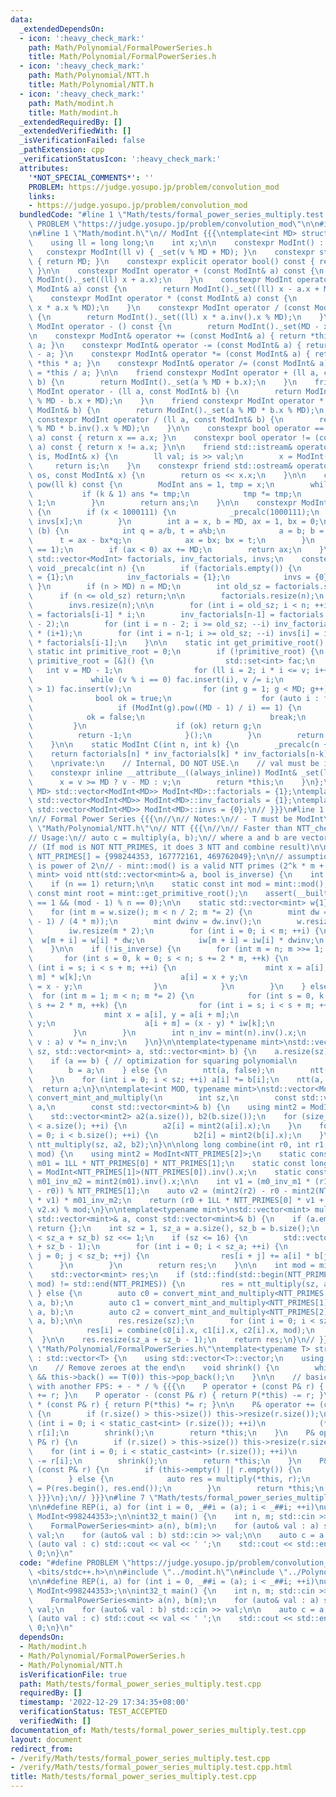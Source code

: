 ```yaml
---
data:
  _extendedDependsOn:
  - icon: ':heavy_check_mark:'
    path: Math/Polynomial/FormalPowerSeries.h
    title: Math/Polynomial/FormalPowerSeries.h
  - icon: ':heavy_check_mark:'
    path: Math/Polynomial/NTT.h
    title: Math/Polynomial/NTT.h
  - icon: ':heavy_check_mark:'
    path: Math/modint.h
    title: Math/modint.h
  _extendedRequiredBy: []
  _extendedVerifiedWith: []
  _isVerificationFailed: false
  _pathExtension: cpp
  _verificationStatusIcon: ':heavy_check_mark:'
  attributes:
    '*NOT_SPECIAL_COMMENTS*': ''
    PROBLEM: https://judge.yosupo.jp/problem/convolution_mod
    links:
    - https://judge.yosupo.jp/problem/convolution_mod
  bundledCode: "#line 1 \"Math/tests/formal_power_series_multiply.test.cpp\"\n#define\
    \ PROBLEM \"https://judge.yosupo.jp/problem/convolution_mod\"\n\n#include <bits/stdc++.h>\n\
    \n#line 1 \"Math/modint.h\"\n// ModInt {{{\ntemplate<int MD> struct ModInt {\n\
    \    using ll = long long;\n    int x;\n\n    constexpr ModInt() : x(0) {}\n \
    \   constexpr ModInt(ll v) { _set(v % MD + MD); }\n    constexpr static int mod()\
    \ { return MD; }\n    constexpr explicit operator bool() const { return x != 0;\
    \ }\n\n    constexpr ModInt operator + (const ModInt& a) const {\n        return\
    \ ModInt()._set((ll) x + a.x);\n    }\n    constexpr ModInt operator - (const\
    \ ModInt& a) const {\n        return ModInt()._set((ll) x - a.x + MD);\n    }\n\
    \    constexpr ModInt operator * (const ModInt& a) const {\n        return ModInt()._set((ll)\
    \ x * a.x % MD);\n    }\n    constexpr ModInt operator / (const ModInt& a) const\
    \ {\n        return ModInt()._set((ll) x * a.inv().x % MD);\n    }\n    constexpr\
    \ ModInt operator - () const {\n        return ModInt()._set(MD - x);\n    }\n\
    \n    constexpr ModInt& operator += (const ModInt& a) { return *this = *this +\
    \ a; }\n    constexpr ModInt& operator -= (const ModInt& a) { return *this = *this\
    \ - a; }\n    constexpr ModInt& operator *= (const ModInt& a) { return *this =\
    \ *this * a; }\n    constexpr ModInt& operator /= (const ModInt& a) { return *this\
    \ = *this / a; }\n\n    friend constexpr ModInt operator + (ll a, const ModInt&\
    \ b) {\n        return ModInt()._set(a % MD + b.x);\n    }\n    friend constexpr\
    \ ModInt operator - (ll a, const ModInt& b) {\n        return ModInt()._set(a\
    \ % MD - b.x + MD);\n    }\n    friend constexpr ModInt operator * (ll a, const\
    \ ModInt& b) {\n        return ModInt()._set(a % MD * b.x % MD);\n    }\n    friend\
    \ constexpr ModInt operator / (ll a, const ModInt& b) {\n        return ModInt()._set(a\
    \ % MD * b.inv().x % MD);\n    }\n\n    constexpr bool operator == (const ModInt&\
    \ a) const { return x == a.x; }\n    constexpr bool operator != (const ModInt&\
    \ a) const { return x != a.x; }\n\n    friend std::istream& operator >> (std::istream&\
    \ is, ModInt& x) {\n        ll val; is >> val;\n        x = ModInt(val);\n   \
    \     return is;\n    }\n    constexpr friend std::ostream& operator << (std::ostream&\
    \ os, const ModInt& x) {\n        return os << x.x;\n    }\n\n    constexpr ModInt\
    \ pow(ll k) const {\n        ModInt ans = 1, tmp = x;\n        while (k) {\n \
    \           if (k & 1) ans *= tmp;\n            tmp *= tmp;\n            k >>=\
    \ 1;\n        }\n        return ans;\n    }\n\n    constexpr ModInt inv() const\
    \ {\n        if (x < 1000111) {\n            _precalc(1000111);\n            return\
    \ invs[x];\n        }\n        int a = x, b = MD, ax = 1, bx = 0;\n        while\
    \ (b) {\n            int q = a/b, t = a%b;\n            a = b; b = t;\n      \
    \      t = ax - bx*q;\n            ax = bx; bx = t;\n        }\n        assert(a\
    \ == 1);\n        if (ax < 0) ax += MD;\n        return ax;\n    }\n\n    static\
    \ std::vector<ModInt> factorials, inv_factorials, invs;\n    constexpr static\
    \ void _precalc(int n) {\n        if (factorials.empty()) {\n            factorials\
    \ = {1};\n            inv_factorials = {1};\n            invs = {0};\n       \
    \ }\n        if (n > MD) n = MD;\n        int old_sz = factorials.size();\n  \
    \      if (n <= old_sz) return;\n\n        factorials.resize(n);\n        inv_factorials.resize(n);\n\
    \        invs.resize(n);\n\n        for (int i = old_sz; i < n; ++i) factorials[i]\
    \ = factorials[i-1] * i;\n        inv_factorials[n-1] = factorials.back().pow(MD\
    \ - 2);\n        for (int i = n - 2; i >= old_sz; --i) inv_factorials[i] = inv_factorials[i+1]\
    \ * (i+1);\n        for (int i = n-1; i >= old_sz; --i) invs[i] = inv_factorials[i]\
    \ * factorials[i-1];\n    }\n\n    static int get_primitive_root() {\n       \
    \ static int primitive_root = 0;\n        if (!primitive_root) {\n           \
    \ primitive_root = [&]() {\n                std::set<int> fac;\n             \
    \   int v = MD - 1;\n                for (ll i = 2; i * i <= v; i++)\n       \
    \             while (v % i == 0) fac.insert(i), v /= i;\n                if (v\
    \ > 1) fac.insert(v);\n                for (int g = 1; g < MD; g++) {\n      \
    \              bool ok = true;\n                    for (auto i : fac)\n     \
    \                   if (ModInt(g).pow((MD - 1) / i) == 1) {\n                \
    \            ok = false;\n                            break;\n               \
    \         }\n                    if (ok) return g;\n                }\n      \
    \          return -1;\n            }();\n        }\n        return primitive_root;\n\
    \    }\n\n    static ModInt C(int n, int k) {\n        _precalc(n + 1);\n    \
    \    return factorials[n] * inv_factorials[k] * inv_factorials[n-k];\n    }\n\
    \    \nprivate:\n    // Internal, DO NOT USE.\n    // val must be in [0, 2*MD)\n\
    \    constexpr inline __attribute__((always_inline)) ModInt& _set(ll v) {\n  \
    \      x = v >= MD ? v - MD : v;\n        return *this;\n    }\n};\ntemplate <int\
    \ MD> std::vector<ModInt<MD>> ModInt<MD>::factorials = {1};\ntemplate <int MD>\
    \ std::vector<ModInt<MD>> ModInt<MD>::inv_factorials = {1};\ntemplate <int MD>\
    \ std::vector<ModInt<MD>> ModInt<MD>::invs = {0};\n// }}}\n#line 1 \"Math/Polynomial/FormalPowerSeries.h\"\
    \n// Formal Power Series {{{\n//\n// Notes:\n// - T must be ModInt\n\n#line 1\
    \ \"Math/Polynomial/NTT.h\"\n// NTT {{{\n//\n// Faster than NTT_chemthan.h\n//\n\
    // Usage:\n// auto c = multiply(a, b);\n// where a and b are vector<ModInt<ANY_MOD>>\n\
    // (If mod is NOT NTT_PRIMES, it does 3 NTT and combine result)\n\nconstexpr int\
    \ NTT_PRIMES[] = {998244353, 167772161, 469762049};\n\n// assumptions:\n// - |a|\
    \ is power of 2\n// - mint::mod() is a valid NTT primes (2^k * m + 1)\ntemplate<typename\
    \ mint> void ntt(std::vector<mint>& a, bool is_inverse) {\n    int n = a.size();\n\
    \    if (n == 1) return;\n\n    static const int mod = mint::mod();\n    static\
    \ const mint root = mint::get_primitive_root();\n    assert(__builtin_popcount(n)\
    \ == 1 && (mod - 1) % n == 0);\n\n    static std::vector<mint> w{1}, iw{1};\n\
    \    for (int m = w.size(); m < n / 2; m *= 2) {\n        mint dw = root.pow((mod\
    \ - 1) / (4 * m));\n        mint dwinv = dw.inv();\n        w.resize(m * 2);\n\
    \        iw.resize(m * 2);\n        for (int i = 0; i < m; ++i) {\n          \
    \  w[m + i] = w[i] * dw;\n            iw[m + i] = iw[i] * dwinv;\n        }\n\
    \    }\n\n    if (!is_inverse) {\n        for (int m = n; m >>= 1; ) {\n     \
    \       for (int s = 0, k = 0; s < n; s += 2 * m, ++k) {\n                for\
    \ (int i = s; i < s + m; ++i) {\n                    mint x = a[i], y = a[i +\
    \ m] * w[k];\n                    a[i] = x + y;\n                    a[i + m]\
    \ = x - y;\n                }\n            }\n        }\n    } else {\n      \
    \  for (int m = 1; m < n; m *= 2) {\n            for (int s = 0, k = 0; s < n;\
    \ s += 2 * m, ++k) {\n                for (int i = s; i < s + m; ++i) {\n    \
    \                mint x = a[i], y = a[i + m];\n                    a[i] = x +\
    \ y;\n                    a[i + m] = (x - y) * iw[k];\n                }\n   \
    \         }\n        }\n        int n_inv = mint(n).inv().x;\n        for (auto&\
    \ v : a) v *= n_inv;\n    }\n}\n\ntemplate<typename mint>\nstd::vector<mint> ntt_multiply(int\
    \ sz, std::vector<mint> a, std::vector<mint> b) {\n    a.resize(sz);\n    b.resize(sz);\n\
    \    if (a == b) { // optimization for squaring polynomial\n        ntt(a, false);\n\
    \        b = a;\n    } else {\n        ntt(a, false);\n        ntt(b, false);\n\
    \    }\n    for (int i = 0; i < sz; ++i) a[i] *= b[i];\n    ntt(a, true);\n  \
    \  return a;\n}\n\ntemplate<int MOD, typename mint>\nstd::vector<ModInt<MOD>>\
    \ convert_mint_and_multiply(\n        int sz,\n        const std::vector<mint>&\
    \ a,\n        const std::vector<mint>& b) {\n    using mint2 = ModInt<MOD>;\n\n\
    \    std::vector<mint2> a2(a.size()), b2(b.size());\n    for (size_t i = 0; i\
    \ < a.size(); ++i) {\n        a2[i] = mint2(a[i].x);\n    }\n    for (size_t i\
    \ = 0; i < b.size(); ++i) {\n        b2[i] = mint2(b[i].x);\n    }\n    return\
    \ ntt_multiply(sz, a2, b2);\n}\n\nlong long combine(int r0, int r1, int r2, int\
    \ mod) {\n    using mint2 = ModInt<NTT_PRIMES[2]>;\n    static const long long\
    \ m01 = 1LL * NTT_PRIMES[0] * NTT_PRIMES[1];\n    static const long long m0_inv_m1\
    \ = ModInt<NTT_PRIMES[1]>(NTT_PRIMES[0]).inv().x;\n    static const long long\
    \ m01_inv_m2 = mint2(m01).inv().x;\n\n    int v1 = (m0_inv_m1 * (r1 + NTT_PRIMES[1]\
    \ - r0)) % NTT_PRIMES[1];\n    auto v2 = (mint2(r2) - r0 - mint2(NTT_PRIMES[0])\
    \ * v1) * m01_inv_m2;\n    return (r0 + 1LL * NTT_PRIMES[0] * v1 + m01 % mod *\
    \ v2.x) % mod;\n}\n\ntemplate<typename mint>\nstd::vector<mint> multiply(const\
    \ std::vector<mint>& a, const std::vector<mint>& b) {\n    if (a.empty() || b.empty())\
    \ return {};\n    int sz = 1, sz_a = a.size(), sz_b = b.size();\n    while (sz\
    \ < sz_a + sz_b) sz <<= 1;\n    if (sz <= 16) {\n        std::vector<mint> res(sz_a\
    \ + sz_b - 1);\n        for (int i = 0; i < sz_a; ++i) {\n            for (int\
    \ j = 0; j < sz_b; ++j) {\n                res[i + j] += a[i] * b[j];\n      \
    \      }\n        }\n        return res;\n    }\n\n    int mod = mint::mod();\n\
    \    std::vector<mint> res;\n    if (std::find(std::begin(NTT_PRIMES), std::end(NTT_PRIMES),\
    \ mod) != std::end(NTT_PRIMES)) {\n        res = ntt_multiply(sz, a, b);\n   \
    \ } else {\n        auto c0 = convert_mint_and_multiply<NTT_PRIMES[0], mint> (sz,\
    \ a, b);\n        auto c1 = convert_mint_and_multiply<NTT_PRIMES[1], mint> (sz,\
    \ a, b);\n        auto c2 = convert_mint_and_multiply<NTT_PRIMES[2], mint> (sz,\
    \ a, b);\n\n        res.resize(sz);\n        for (int i = 0; i < sz; ++i) {\n\
    \            res[i] = combine(c0[i].x, c1[i].x, c2[i].x, mod);\n        }\n  \
    \  }\n\n    res.resize(sz_a + sz_b - 1);\n    return res;\n}\n// }}}\n#line 7\
    \ \"Math/Polynomial/FormalPowerSeries.h\"\ntemplate<typename T> struct FormalPowerSeries\
    \ : std::vector<T> {\n    using std::vector<T>::vector;\n    using P = FormalPowerSeries;\n\
    \n    // Remove zeroes at the end\n    void shrink() {\n        while (!this->empty()\
    \ && this->back() == T(0)) this->pop_back();\n    }\n\n    // basic operators\
    \ with another FPS: + - * / % {{{\n    P operator + (const P& r) { return P(*this)\
    \ += r; }\n    P operator - (const P& r) { return P(*this) -= r; }\n    P operator\
    \ * (const P& r) { return P(*this) *= r; }\n\n    P& operator += (const P& r)\
    \ {\n        if (r.size() > this->size()) this->resize(r.size());\n        for\
    \ (int i = 0; i < static_cast<int> (r.size()); ++i)\n            (*this)[i] +=\
    \ r[i];\n        shrink();\n        return *this;\n    }\n    P& operator -= (const\
    \ P& r) {\n        if (r.size() > this->size()) this->resize(r.size());\n    \
    \    for (int i = 0; i < static_cast<int> (r.size()); ++i)\n            (*this)[i]\
    \ -= r[i];\n        shrink();\n        return *this;\n    }\n    P& operator *=\
    \ (const P& r) {\n        if (this->empty() || r.empty()) {\n            this->clear();\n\
    \        } else {\n            auto res = multiply(*this, r);\n            *this\
    \ = P(res.begin(), res.end());\n        }\n        return *this;\n    }\n    //\
    \ }}}\n};\n// }}}\n#line 7 \"Math/tests/formal_power_series_multiply.test.cpp\"\
    \n\n#define REP(i, a) for (int i = 0, _##i = (a); i < _##i; ++i)\nusing mint =\
    \ ModInt<998244353>;\n\nint32_t main() {\n    int n, m; std::cin >> n >> m;\n\
    \    FormalPowerSeries<mint> a(n), b(m);\n    for (auto& val : a) std::cin >>\
    \ val;\n    for (auto& val : b) std::cin >> val;\n\n    auto c = a * b;\n    for\
    \ (auto val : c) std::cout << val << ' ';\n    std::cout << std::endl;\n    return\
    \ 0;\n}\n"
  code: "#define PROBLEM \"https://judge.yosupo.jp/problem/convolution_mod\"\n\n#include\
    \ <bits/stdc++.h>\n\n#include \"../modint.h\"\n#include \"../Polynomial/FormalPowerSeries.h\"\
    \n\n#define REP(i, a) for (int i = 0, _##i = (a); i < _##i; ++i)\nusing mint =\
    \ ModInt<998244353>;\n\nint32_t main() {\n    int n, m; std::cin >> n >> m;\n\
    \    FormalPowerSeries<mint> a(n), b(m);\n    for (auto& val : a) std::cin >>\
    \ val;\n    for (auto& val : b) std::cin >> val;\n\n    auto c = a * b;\n    for\
    \ (auto val : c) std::cout << val << ' ';\n    std::cout << std::endl;\n    return\
    \ 0;\n}\n"
  dependsOn:
  - Math/modint.h
  - Math/Polynomial/FormalPowerSeries.h
  - Math/Polynomial/NTT.h
  isVerificationFile: true
  path: Math/tests/formal_power_series_multiply.test.cpp
  requiredBy: []
  timestamp: '2022-12-29 17:34:35+08:00'
  verificationStatus: TEST_ACCEPTED
  verifiedWith: []
documentation_of: Math/tests/formal_power_series_multiply.test.cpp
layout: document
redirect_from:
- /verify/Math/tests/formal_power_series_multiply.test.cpp
- /verify/Math/tests/formal_power_series_multiply.test.cpp.html
title: Math/tests/formal_power_series_multiply.test.cpp
---
```

